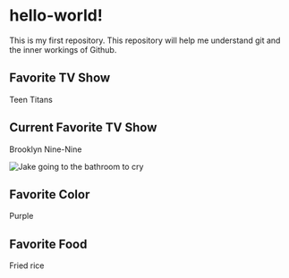 # hello-world!

This is my first repository. This repository will help me understand git and the inner workings of Github.

## Favorite TV Show
Teen Titans

## Current Favorite TV Show
Brooklyn Nine-Nine

![Jake going to the bathroom to cry](https://media.giphy.com/media/xT9IgovVfkFstqybL2/giphy.gif)

## Favorite Color
Purple

## Favorite Food
Fried rice
